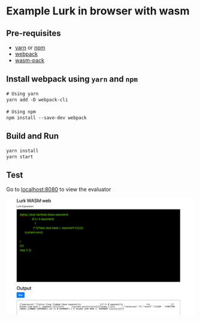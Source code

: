 # Example Lurk in browser with wasm

## Pre-requisites
- [yarn](https://classic.yarnpkg.com/lang/en/docs/install/#mac-stable) or [npm](https://nodejs.org/en/download/package-manager/)
- [webpack](https://webpack.js.org/guides/installation/)
- [wasm-pack](https://rustwasm.github.io/wasm-pack/installer/)

## Install webpack using `yarn` and `npm`
```
# Using yarn
yarn add -D webpack-cli 

# Using npm
npm install --save-dev webpack
```

## Build and Run
```
yarn install
yarn start
```

## Test
Go to [localhost:8080](http://localhost:8080) to view the evaluator

![img.png](img.png)


